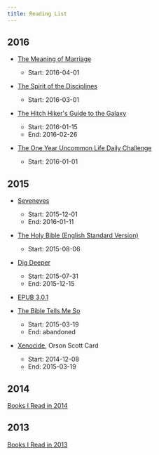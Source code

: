 ```yaml
---
title: Reading List
---
```


## 2016 ##

 - [The Meaning of Marriage](http://www.timothykeller.com/books/the-meaning-of-marriage)
   - Start: 2016-04-01

 - [The Spirit of the Disciplines](http://www.dwillard.org/books/SpDisciplines.asp)
   - Start: 2016-03-01

 - [The Hitch Hiker's Guide to the Galaxy](http://www.douglasadams.com/creations/0345391802.html)
   - Start: 2016-01-15
   - End: 2016-02-26

 - [The One Year Uncommon Life Daily Challenge](http://www.coachdungy.com/index.php/product/the-one-year-uncommon-life-daily-challenge/)
   - Start: 2016-01-01

## 2015 ##

 - [Seveneves](http://www.nealstephenson.com/seveneves.html)
   - Start: 2015-12-01
   - End: 2016-01-11

 - [The Holy Bible (English Standard Version)](http://www.esvbible.org/)
   - Start: 2015-08-06


 - [Dig Deeper](https://www.crossway.org/books/dig-deeper-tpb/)
   - Start: 2015-07-31
   - End: 2015-12-15

 - [EPUB 3.0.1](http://idpf.org/epub/301)

 - [The Bible Tells Me So](http://www.patheos.com/blogs/peterenns/books/##The+Bible+Tells+Me+So)
   - Start: 2015-03-19
   - End: abandoned

 - [Xenocide](http://www.hatrack.com/osc/books/xenocide/xenocide.shtml), Orson Scott Card
   - Start: 2014-12-08
   - End: 2015-03-19

## 2014 ##

[Books I Read in 2014](/2015/02/books-i-read-in-2014)

## 2013 ##

[Books I Read in 2013](/2014/02/books-i-read-in-2013)
